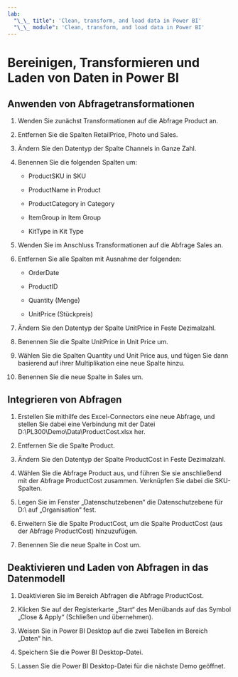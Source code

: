 ```yaml
---
lab:
  "\_\_ title": 'Clean, transform, and load data in Power BI'
  "\_\_ module": 'Clean, transform, and load data in Power BI'
---
```

# Bereinigen, Transformieren und Laden von Daten in Power BI

## Anwenden von Abfragetransformationen

1. Wenden Sie zunächst Transformationen auf die Abfrage Product an.

1. Entfernen Sie die Spalten RetailPrice, Photo und Sales.

1. Ändern Sie den Datentyp der Spalte Channels in Ganze Zahl.

1. Benennen Sie die folgenden Spalten um:

    - ProductSKU in SKU

    - ProductName in Product

    - ProductCategory in Category

    - ItemGroup in Item Group

    - KitType in Kit Type

1. Wenden Sie im Anschluss Transformationen auf die Abfrage Sales an.

1. Entfernen Sie alle Spalten mit Ausnahme der folgenden:

    - OrderDate

    - ProductID

    - Quantity (Menge)

    - UnitPrice (Stückpreis)

1. Ändern Sie den Datentyp der Spalte UnitPrice in Feste Dezimalzahl.

1. Benennen Sie die Spalte UnitPrice in Unit Price um.

1. Wählen Sie die Spalten Quantity und Unit Price aus, und fügen Sie dann basierend auf ihrer Multiplikation eine neue Spalte hinzu.

1. Benennen Sie die neue Spalte in Sales um.

## Integrieren von Abfragen

1. Erstellen Sie mithilfe des Excel-Connectors eine neue Abfrage, und stellen Sie dabei eine Verbindung mit der Datei D:\PL300\Demo\Data\ProductCost.xlsx her.

1. Entfernen Sie die Spalte Product.

1. Ändern Sie den Datentyp der Spalte ProductCost in Feste Dezimalzahl.

1. Wählen Sie die Abfrage Product aus, und führen Sie sie anschließend mit der Abfrage ProductCost zusammen. Verknüpfen Sie dabei die SKU-Spalten.

1. Legen Sie im Fenster „Datenschutzebenen“ die Datenschutzebene für D:\ auf „Organisation“ fest.

1. Erweitern Sie die Spalte ProductCost, um die Spalte ProductCost (aus der Abfrage ProductCost) hinzuzufügen.

1. Benennen Sie die neue Spalte in Cost um.

## Deaktivieren und Laden von Abfragen in das Datenmodell

1. Deaktivieren Sie im Bereich Abfragen die Abfrage ProductCost.

1. Klicken Sie auf der Registerkarte „Start“ des Menübands auf das Symbol „Close & Apply“ (Schließen und übernehmen).

1. Weisen Sie in Power BI Desktop auf die zwei Tabellen im Bereich „Daten“ hin.

1. Speichern Sie die Power BI Desktop-Datei.

1. Lassen Sie die Power BI Desktop-Datei für die nächste Demo geöffnet.
